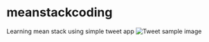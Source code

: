 # meanstackcoding
Learning mean stack using simple tweet app
![Tweet sample image](../master/tweet.gif)
